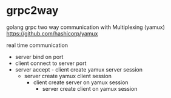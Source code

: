 # grpc2way
golang grpc two way communication with Multiplexing (yamux)
https://github.com/hashicorp/yamux

real time communication

-  server bind on port
  - client connect to server port
   - server accept
    - client create yamux server session
      - server create yamux client session
        - client create server on yamux session
          - server create client on yamux session
          
    
